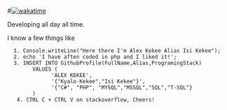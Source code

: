 #[![wakatime](https://wakatime.com/badge/user/2573d11d-8fce-4d30-b2d3-4181d707f20c.svg)](https://wakatime.com/@2573d11d-8fce-4d30-b2d3-4181d707f20c)

Developing all day all time.

I know  a few things like 

      1. Console.writeLine("Here there I'm Alex Kekee Alias Isi Kekee");
      2. echo 'I have aften coded in php and I liked it!';
      3. INSERT INTO GithubProfile(FullName,Alias,ProgramingStack)
            VALUES (
                  'ALEX KEKEE',
                  '{"Kyalo-Kekee","Isi Kekee"}',
                  '{"C#", "PHP", "MYSQL","MSSQL","SQL","T-SQL"}
            )
       4. CTRL C + CTRL V on stackoverflow, Cheers!

<!---
Kyalo-kekee/Kyalo-kekee is a ✨ special ✨ repository because its `README.md` (this file) appears on your GitHub profile.
You can click the Preview link to take a look at your changes.
--->
